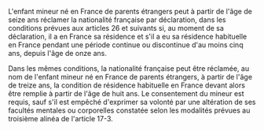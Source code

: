   
L'enfant mineur né en France de parents étrangers peut à partir de l'âge de seize ans réclamer la nationalité française par déclaration, dans les conditions prévues aux articles 26 et suivants si, au moment de sa déclaration, il a en France sa résidence et s'il a eu sa résidence habituelle en France pendant une période continue ou discontinue d'au moins cinq ans, depuis l'âge de onze ans.   

  
Dans les mêmes conditions, la nationalité française peut être réclamée, au nom de l'enfant mineur né en France de parents étrangers, à partir de l'âge de treize ans, la condition de résidence habituelle en France devant alors être remplie à partir de l'âge de huit ans. Le consentement du mineur est requis, sauf s'il est empêché d'exprimer sa volonté par une altération de ses facultés mentales ou corporelles constatée selon les modalités prévues au troisième alinéa de l'article 17-3.  
